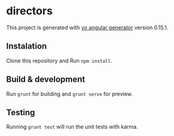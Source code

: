 # directors

This project is generated with [yo angular generator](https://github.com/yeoman/generator-angular)
version 0.15.1.

## Instalation

Clone this repository and Run `npm install`.

## Build & development

Run `grunt` for building and `grunt serve` for preview.

## Testing

Running `grunt test` will run the unit tests with karma.
